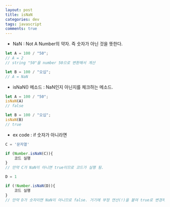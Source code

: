 ```yaml
---  
layout: post
title: isNaN
categories: dev
tags: javascript
comments: true
---
```


- NaN : Not A Number의 약자. 즉 숫자가 아닌 것을 뜻한다.

```javascript
let A = 100 / "50";
// A = 2
// string "50"을 number 50으로 변환해서 계산

let B = 100 / "오십";
// A = NaN
```

- isNaN() 메소드 : NaN인지 아닌지를 체크하는 메소드. 

```javascript
let A = 100 / "50";
isNaN(A)
// false

let B = 100 / "오십";
isNaN(B)
// true
```

- ex code : if 숫자가 아니라면 

```javascript
C = '문자열'

if (Number.isNaN(C)){
    코드 실행
}
// 만약 C가 NaN이 아니면 true이므로 코드가 실행 됨.

D = 1

if (!Number.isNaN(D)){
    코드 실행
}
// 만약 D가 숫자이면 NaN이 아니므로 false. 거기에 부정 연산(!)을 붙여 true로 변경하여 실행.
```